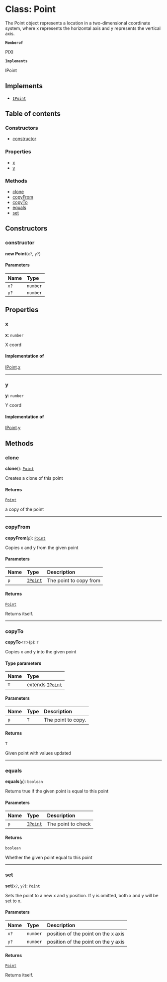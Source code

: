 # Class: Point

The Point object represents a location in a two-dimensional coordinate system, where x represents
the horizontal axis and y represents the vertical axis.

**`Memberof`**

PIXI

**`Implements`**

IPoint

## Implements

* [`IPoint`](/auto-docs/fixed-layout-editor/interfaces/IPoint.md)

## Table of contents

### Constructors

* [constructor](/auto-docs/fixed-layout-editor/classes/Point-1.md#constructor)

### Properties

* [x](/auto-docs/fixed-layout-editor/classes/Point-1.md#x)
* [y](/auto-docs/fixed-layout-editor/classes/Point-1.md#y)

### Methods

* [clone](/auto-docs/fixed-layout-editor/classes/Point-1.md#clone)
* [copyFrom](/auto-docs/fixed-layout-editor/classes/Point-1.md#copyfrom)
* [copyTo](/auto-docs/fixed-layout-editor/classes/Point-1.md#copyto)
* [equals](/auto-docs/fixed-layout-editor/classes/Point-1.md#equals)
* [set](/auto-docs/fixed-layout-editor/classes/Point-1.md#set)

## Constructors

### constructor

**new Point**(`x?`, `y?`)

#### Parameters

| Name | Type |
| :------ | :------ |
| `x?` | `number` |
| `y?` | `number` |

## Properties

### x

**x**: `number`

X coord

#### Implementation of

[IPoint](/auto-docs/fixed-layout-editor/interfaces/IPoint.md).[x](/auto-docs/fixed-layout-editor/interfaces/IPoint.md#x)

***

### y

**y**: `number`

Y coord

#### Implementation of

[IPoint](/auto-docs/fixed-layout-editor/interfaces/IPoint.md).[y](/auto-docs/fixed-layout-editor/interfaces/IPoint.md#y)

## Methods

### clone

**clone**(): [`Point`](/auto-docs/fixed-layout-editor/classes/Point-1.md)

Creates a clone of this point

#### Returns

[`Point`](/auto-docs/fixed-layout-editor/classes/Point-1.md)

a copy of the point

***

### copyFrom

**copyFrom**(`p`): [`Point`](/auto-docs/fixed-layout-editor/classes/Point-1.md)

Copies x and y from the given point

#### Parameters

| Name | Type | Description |
| :------ | :------ | :------ |
| `p` | [`IPoint`](/auto-docs/fixed-layout-editor/interfaces/IPoint.md) | The point to copy from |

#### Returns

[`Point`](/auto-docs/fixed-layout-editor/classes/Point-1.md)

Returns itself.

***

### copyTo

**copyTo**<`T`>(`p`): `T`

Copies x and y into the given point

#### Type parameters

| Name | Type |
| :------ | :------ |
| `T` | extends [`IPoint`](/auto-docs/fixed-layout-editor/interfaces/IPoint.md) |

#### Parameters

| Name | Type | Description |
| :------ | :------ | :------ |
| `p` | `T` | The point to copy. |

#### Returns

`T`

Given point with values updated

***

### equals

**equals**(`p`): `boolean`

Returns true if the given point is equal to this point

#### Parameters

| Name | Type | Description |
| :------ | :------ | :------ |
| `p` | [`IPoint`](/auto-docs/fixed-layout-editor/interfaces/IPoint.md) | The point to check |

#### Returns

`boolean`

Whether the given point equal to this point

***

### set

**set**(`x?`, `y?`): [`Point`](/auto-docs/fixed-layout-editor/classes/Point-1.md)

Sets the point to a new x and y position.
If y is omitted, both x and y will be set to x.

#### Parameters

| Name | Type | Description |
| :------ | :------ | :------ |
| `x?` | `number` | position of the point on the x axis |
| `y?` | `number` | position of the point on the y axis |

#### Returns

[`Point`](/auto-docs/fixed-layout-editor/classes/Point-1.md)

Returns itself.
